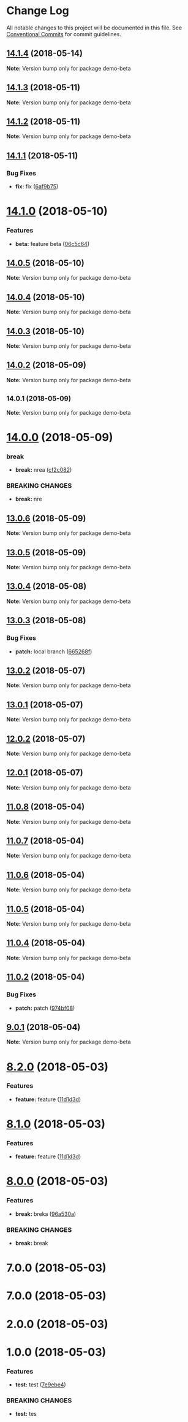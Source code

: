 # Change Log

All notable changes to this project will be documented in this file.
See [Conventional Commits](https://conventionalcommits.org) for commit guidelines.

<a name="14.1.4"></a>
## [14.1.4](https://github.com/fruitCandy/semantic-versioning/compare/demo-beta@14.1.3...demo-beta@14.1.4) (2018-05-14)




**Note:** Version bump only for package demo-beta

<a name="14.1.3"></a>
## [14.1.3](https://github.com/fruitCandy/semantic-versioning/compare/demo-beta@14.1.2...demo-beta@14.1.3) (2018-05-11)




**Note:** Version bump only for package demo-beta

<a name="14.1.2"></a>
## [14.1.2](https://github.com/fruitCandy/semantic-versioning/compare/demo-beta@14.1.1...demo-beta@14.1.2) (2018-05-11)




**Note:** Version bump only for package demo-beta

<a name="14.1.1"></a>
## [14.1.1](https://github.com/fruitCandy/semantic-versioning/compare/demo-beta@14.1.0...demo-beta@14.1.1) (2018-05-11)


### Bug Fixes

* **fix:** fix ([6af9b75](https://github.com/fruitCandy/semantic-versioning/commit/6af9b75))




<a name="14.1.0"></a>
# [14.1.0](https://github.com/fruitCandy/semantic-versioning/compare/demo-beta@14.0.5...demo-beta@14.1.0) (2018-05-10)


### Features

* **beta:** feature beta ([06c5c64](https://github.com/fruitCandy/semantic-versioning/commit/06c5c64))




<a name="14.0.5"></a>
## [14.0.5](https://github.com/fruitCandy/semantic-versioning/compare/demo-beta@14.0.4...demo-beta@14.0.5) (2018-05-10)




**Note:** Version bump only for package demo-beta

<a name="14.0.4"></a>
## [14.0.4](https://github.com/fruitCandy/semantic-versioning/compare/demo-beta@14.0.3...demo-beta@14.0.4) (2018-05-10)




**Note:** Version bump only for package demo-beta

<a name="14.0.3"></a>
## [14.0.3](https://github.com/fruitCandy/semantic-versioning/compare/demo-beta@14.0.2...demo-beta@14.0.3) (2018-05-10)




**Note:** Version bump only for package demo-beta

<a name="14.0.2"></a>
## [14.0.2](https://github.com/fruitCandy/semantic-versioning/compare/demo-beta@14.0.1...demo-beta@14.0.2) (2018-05-09)

**Note:** Version bump only for package demo-beta





<a name="14.0.1"></a>
## <small>14.0.1 (2018-05-09)</small>





**Note:** Version bump only for package demo-beta

<a name="14.0.0"></a>
# [14.0.0](https://github.com/fruitCandy/semantic-versioning/compare/demo-beta@13.0.6...demo-beta@14.0.0) (2018-05-09)


### break

* **break:** nrea ([cf2c082](https://github.com/fruitCandy/semantic-versioning/commit/cf2c082))


### BREAKING CHANGES

* **break:** nre





<a name="13.0.6"></a>
## [13.0.6](https://github.com/fruitCandy/semantic-versioning/compare/demo-beta@13.0.5...demo-beta@13.0.6) (2018-05-09)

**Note:** Version bump only for package demo-beta





<a name="13.0.5"></a>
## [13.0.5](https://github.com/fruitCandy/semantic-versioning/compare/demo-beta@13.0.4...demo-beta@13.0.5) (2018-05-09)

**Note:** Version bump only for package demo-beta





<a name="13.0.4"></a>
## [13.0.4](https://github.com/fruitCandy/semantic-versioning/compare/demo-beta@13.0.3...demo-beta@13.0.4) (2018-05-08)




**Note:** Version bump only for package demo-beta

<a name="13.0.3"></a>
## [13.0.3](https://github.com/fruitCandy/semantic-versioning/compare/demo-beta@13.0.2...demo-beta@13.0.3) (2018-05-08)


### Bug Fixes

* **patch:** local branch ([665268f](https://github.com/fruitCandy/semantic-versioning/commit/665268f))




<a name="13.0.2"></a>
## [13.0.2](https://github.com/fruitCandy/semantic-versioning/compare/demo-beta@13.0.0...demo-beta@13.0.2) (2018-05-07)

**Note:** Version bump only for package demo-beta





<a name="13.0.1"></a>
## [13.0.1](https://github.com/fruitCandy/semantic-versioning/compare/demo-beta@13.0.0...demo-beta@13.0.1) (2018-05-07)

**Note:** Version bump only for package demo-beta





<a name="12.0.2"></a>
## [12.0.2](https://github.com/fruitCandy/semantic-versioning/compare/demo-beta@12.0.0...demo-beta@12.0.2) (2018-05-07)




**Note:** Version bump only for package demo-beta

<a name="12.0.1"></a>
## [12.0.1](https://github.com/fruitCandy/semantic-versioning/compare/demo-beta@12.0.0...demo-beta@12.0.1) (2018-05-07)




**Note:** Version bump only for package demo-beta

<a name="11.0.8"></a>
## [11.0.8](https://github.com/fruitCandy/semantic-versioning/compare/demo-beta@11.0.7...demo-beta@11.0.8) (2018-05-04)




**Note:** Version bump only for package demo-beta

<a name="11.0.7"></a>
## [11.0.7](https://github.com/fruitCandy/semantic-versioning/compare/demo-beta@11.0.6...demo-beta@11.0.7) (2018-05-04)




**Note:** Version bump only for package demo-beta

<a name="11.0.6"></a>
## [11.0.6](https://github.com/fruitCandy/semantic-versioning/compare/demo-beta@11.0.5...demo-beta@11.0.6) (2018-05-04)




**Note:** Version bump only for package demo-beta

<a name="11.0.5"></a>
## [11.0.5](https://github.com/fruitCandy/semantic-versioning/compare/demo-beta@11.0.4...demo-beta@11.0.5) (2018-05-04)




**Note:** Version bump only for package demo-beta

<a name="11.0.4"></a>
## [11.0.4](https://github.com/fruitCandy/semantic-versioning/compare/demo-beta@11.0.2...demo-beta@11.0.4) (2018-05-04)




**Note:** Version bump only for package demo-beta

<a name="11.0.2"></a>
## [11.0.2](https://github.com/fruitCandy/semantic-versioning/compare/demo-beta@11.0.1...demo-beta@11.0.2) (2018-05-04)


### Bug Fixes

* **patch:** patch ([974bf08](https://github.com/fruitCandy/semantic-versioning/commit/974bf08))




<a name="9.0.1"></a>
## [9.0.1](https://github.com/fruitCandy/semantic-versioning/compare/demo-beta@8.2.0...demo-beta@9.0.1) (2018-05-04)




**Note:** Version bump only for package demo-beta

<a name="8.2.0"></a>
# [8.2.0](https://github.com/fruitCandy/semantic-versioning/compare/demo-beta@8.0.0...demo-beta@8.2.0) (2018-05-03)


### Features

* **feature:** feature ([11d1d3d](https://github.com/fruitCandy/semantic-versioning/commit/11d1d3d))




<a name="8.1.0"></a>
# [8.1.0](https://github.com/fruitCandy/semantic-versioning/compare/demo-beta@8.0.0...demo-beta@8.1.0) (2018-05-03)


### Features

* **feature:** feature ([11d1d3d](https://github.com/fruitCandy/semantic-versioning/commit/11d1d3d))




<a name="8.0.0"></a>
# [8.0.0](https://github.com/fruitCandy/semantic-versioning/compare/demo-beta@7.0.0...demo-beta@8.0.0) (2018-05-03)


### Features

* **break:** breka ([96a530a](https://github.com/fruitCandy/semantic-versioning/commit/96a530a))


### BREAKING CHANGES

* **break:** break




<a name="7.0.0"></a>
# 7.0.0 (2018-05-03)



<a name="7.0.0"></a>
# 7.0.0 (2018-05-03)



<a name="2.0.0"></a>
# 2.0.0 (2018-05-03)



<a name="1.0.0"></a>
# 1.0.0 (2018-05-03)


### Features

* **test:** test ([7e9ebe4](https://github.com/fruitCandy/semantic-versioning/commit/7e9ebe4))


### BREAKING CHANGES

* **test:** tes
